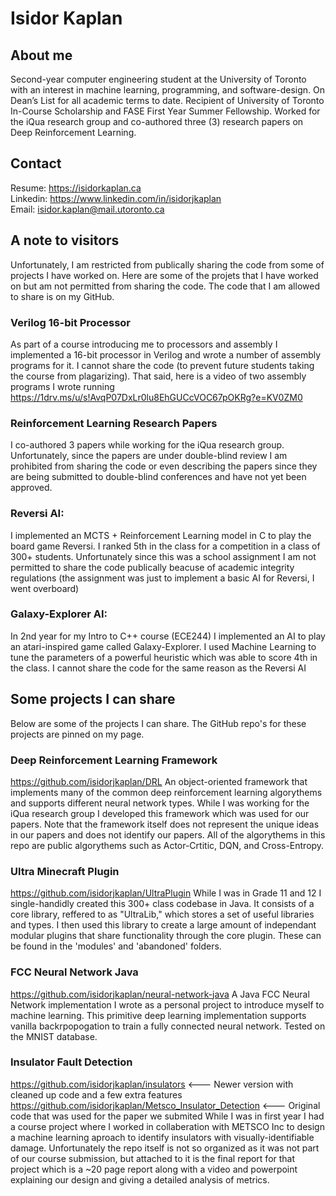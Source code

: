 # Isidor Kaplan
## About me
Second-year computer engineering student at the University of Toronto with an interest in machine learning, programming, and software-design. On Dean’s List for all academic terms to date. Recipient of University of Toronto In-Course Scholarship and FASE First Year Summer Fellowship. Worked for the iQua research group and co-authored three (3) research papers on Deep Reinforcement Learning.

## Contact
Resume: https://isidorkaplan.ca \
Linkedin: https://www.linkedin.com/in/isidorjkaplan \
Email: isidor.kaplan@mail.utoronto.ca

## A note to visitors
Unfortunately, I am restricted from publically sharing the code from some of projects I have worked on. Here are some of the projets that I have worked on but am not permitted from sharing the code. The code that I am allowed to share is on my GitHub. 

### Verilog 16-bit Processor
As part of a course introducing me to processors and assembly I implemented a 16-bit processor in Verilog and wrote a number of assembly programs for it. I cannot share the code (to prevent future students taking the course from plagarizing). That said, here is a video of two assembly programs I wrote running https://1drv.ms/u/s!AvqP07DxLr0lu8EhGUCcVOC67pOKRg?e=KV0ZM0 
### Reinforcement Learning Research Papers
I co-authored 3 papers while working for the iQua research group. Unfortunately, since the papers are under double-blind review I am prohibited from sharing the code or even describing the papers since they are being submitted to double-blind conferences and have not yet been approved. 
### Reversi AI: 
I implemented an MCTS + Reinforcement Learning model in C to play the board game Reversi. I ranked 5th in the class for a competition in a class of 300+ students. Unfortunately since this was a school assignment I am not permitted to share the code publically beacuse of academic integrity regulations (the assignment was just to implement a basic AI for Reversi, I went overboard)
### Galaxy-Explorer AI: 
In 2nd year for my Intro to C++ course (ECE244) I implemented an AI to play an atari-inspired game called Galaxy-Explorer. I used Machine Learning to tune the parameters of a powerful heuristic which was able to score 4th in the class. I cannot share the code for the same reason as the Reversi AI


## Some projects I can share
Below are some of the projects I can share. The GitHub repo's for these projects are pinned on my page. 

### Deep Reinforcement Learning Framework
https://github.com/isidorjkaplan/DRL
An object-oriented framework that implements many of the common deep reinforcement learning algorythems and supports different neural network types. While I was working for the iQua research group I developed this framework which was used for our papers. Note that the framework itself does not represent the unique ideas in our papers and does not identify our papers. All of the algorythems in this repo are public algorythems such as Actor-Crtitic, DQN, and Cross-Entropy. 

### Ultra Minecraft Plugin
https://github.com/isidorjkaplan/UltraPlugin
While I was in Grade 11 and 12 I single-handidly created this 300+ class codebase in Java. It consists of a core library, reffered to as "UltraLib," which stores a set of useful libraries and types. I then used this library to create a large amount of independant modular plugins that share functionality through the core plugin. These can be found in the 'modules' and 'abandoned' folders.

### FCC Neural Network Java
https://github.com/isidorjkaplan/neural-network-java 
A Java FCC Neural Network implementation I wrote as a personal project to introduce myself to machine learning. This primitive deep learning implementation supports vanilla backrpopogation to train a fully connected neural network. Tested on the MNIST database. 

### Insulator Fault Detection
https://github.com/isidorjkaplan/insulators <--- Newer version with cleaned up code and a few extra features
https://github.com/isidorjkaplan/Metsco_Insulator_Detection <--- Original code that was used for the paper we submited
While I was in first year I had a course project where I worked in collaberation with METSCO Inc to design a machine learning aproach to identify insulators with visually-identifiable damage. Unfortunately the repo itself is not so organized as it was not part of our course submission, but attached to it is the final report for that project which is a ~20 page report along with a video and powerpoint explaining our design and giving a detailed analysis of metrics. 


